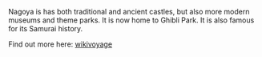Nagoya is has both traditional and ancient castles, but also more modern museums and theme parks. It is now home to Ghibli Park. It is also famous for its Samurai history. 

Find out more here: [wikivoyage](https://en.wikivoyage.org/wiki/Nagoya)
